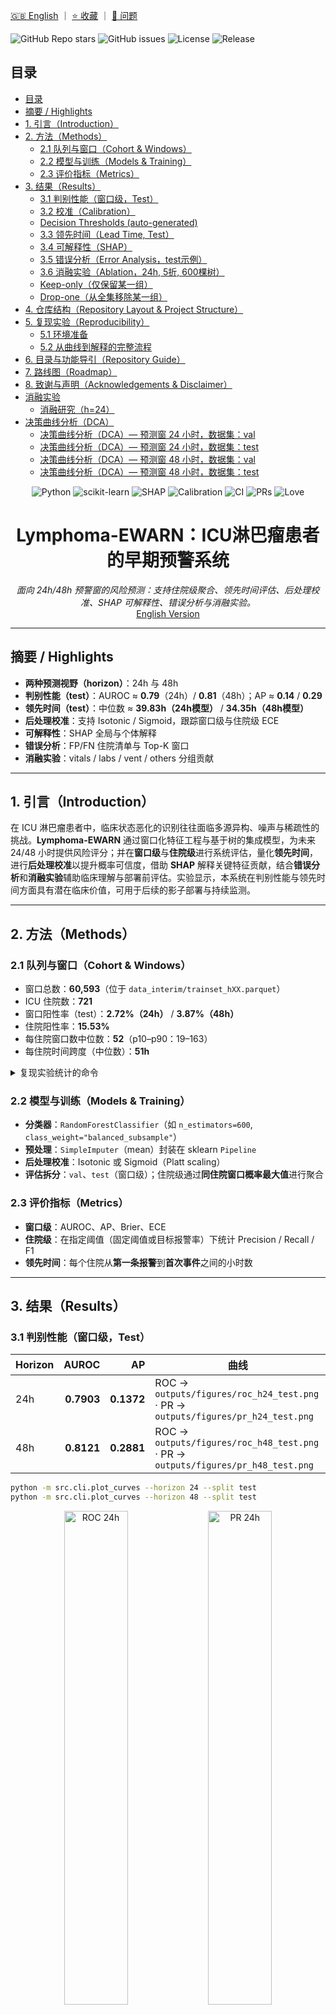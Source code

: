 <!-- BADGES_START -->

[🇬🇧 English](README.md) ｜ [⭐ 收藏](https://github.com/jia-ning-tech/lymphoma-ewarn/stargazers) ｜ [🐛 问题](https://github.com/jia-ning-tech/lymphoma-ewarn/issues)

![GitHub Repo stars](https://img.shields.io/github/stars/jia-ning-tech/lymphoma-ewarn?style=flat)
![GitHub issues](https://img.shields.io/github/issues/jia-ning-tech/lymphoma-ewarn?style=flat)
![License](https://img.shields.io/badge/License-MIT-green.svg)
![Release](https://img.shields.io/github/v/release/jia-ning-tech/lymphoma-ewarn?display_name=tag&sort=semver)

<!-- BADGES_END -->

<!-- TOC_START -->

## 目录

- [目录](#目录)
- [摘要 / Highlights](#摘要-highlights)
- [1. 引言（Introduction）](#1-引言introduction)
- [2. 方法（Methods）](#2-方法methods)
  - [2.1 队列与窗口（Cohort & Windows）](#21-队列与窗口cohort-windows)
  - [2.2 模型与训练（Models & Training）](#22-模型与训练models-training)
  - [2.3 评价指标（Metrics）](#23-评价指标metrics)
- [3. 结果（Results）](#3-结果results)
  - [3.1 判别性能（窗口级，Test）](#31-判别性能窗口级test)
  - [3.2 校准（Calibration）](#32-校准calibration)
  - [Decision Thresholds (auto-generated)](#decision-thresholds-auto-generated)
  - [3.3 领先时间（Lead Time, Test）](#33-领先时间lead-time-test)
  - [3.4 可解释性（SHAP）](#34-可解释性shap)
  - [3.5 错误分析（Error Analysis，test示例）](#35-错误分析error-analysistest示例)
  - [3.6 消融实验（Ablation，24h, 5折, 600棵树）](#36-消融实验ablation24h-5折-600棵树)
  - [Keep-only（仅保留某一组）](#keep-only仅保留某一组)
  - [Drop-one（从全集移除某一组）](#drop-one从全集移除某一组)
- [4. 仓库结构（Repository Layout & Project Structure）](#4-仓库结构repository-layout-project-structure)
- [5. 复现实验（Reproducibility）](#5-复现实验reproducibility)
  - [5.1 环境准备](#51-环境准备)
  - [5.2 从曲线到解释的完整流程](#52-从曲线到解释的完整流程)
- [6. 目录与功能导引（Repository Guide）](#6-目录与功能导引repository-guide)
- [7. 路线图（Roadmap）](#7-路线图roadmap)
- [8. 致谢与声明（Acknowledgements & Disclaimer）](#8-致谢与声明acknowledgements-disclaimer)
- [消融实验](#消融实验)
  - [消融研究（h=24）](#消融研究h24)
- [决策曲线分析（DCA）](#决策曲线分析dca)
  - [决策曲线分析（DCA）— 预测窗 24 小时，数据集：val](#决策曲线分析dca-预测窗-24-小时数据集val)
  - [决策曲线分析（DCA）— 预测窗 24 小时，数据集：test](#决策曲线分析dca-预测窗-24-小时数据集test)
  - [决策曲线分析（DCA）— 预测窗 48 小时，数据集：val](#决策曲线分析dca-预测窗-48-小时数据集val)
  - [决策曲线分析（DCA）— 预测窗 48 小时，数据集：test](#决策曲线分析dca-预测窗-48-小时数据集test)

<!-- TOC_END -->
<!-- Badges / Shields -->

<p align="center">
  <img alt="Python" src="https://img.shields.io/badge/Python-3.10%2B-blue?logo=python" />
  <img alt="scikit-learn" src="https://img.shields.io/badge/scikit--learn-1.x-ff9900?logo=scikitlearn&logoColor=white" />
  <img alt="SHAP" src="https://img.shields.io/badge/%E5%8F%AF%E8%A7%A3%E9%87%8A-SHAP-8A2BE2" />
  <img alt="Calibration" src="https://img.shields.io/badge/%E6%A0%A1%E5%87%86-Isotonic%20%7C%20Sigmoid-2aa198" />
  <img alt="CI" src="https://img.shields.io/badge/%E7%8A%B6%E6%80%81-%E7%A0%94%E7%A9%B6%E5%AE%9E%E9%AA%8C%E5%BC%8F-lightgrey" />
  <img alt="PRs" src="https://img.shields.io/badge/PRs-%E6%AC%A2%E8%BF%8E-brightgreen" />
  <img alt="Love" src="https://img.shields.io/badge/Made%20with-%E2%9D%A4%EF%B8%8F-red" />
</p>

<h1 align="center">Lymphoma-EWARN：ICU淋巴瘤患者的早期预警系统</h1>

<p align="center">
  <em>面向 24h/48h 预警窗的风险预测：支持住院级聚合、领先时间评估、后处理校准、SHAP 可解释性、错误分析与消融实验。</em><br/>
  <a href="README.md">English Version</a>
</p>

---

## 摘要 / Highlights

* **两种预测视野（horizon）**：24h 与 48h
* **判别性能（test）**：AUROC ≈ **0.79**（24h）/ **0.81**（48h）；AP ≈ **0.14** / **0.29**
* **领先时间（test）**：中位数 ≈ **39.83h（24h模型）** / **34.35h（48h模型）**
* **后处理校准**：支持 Isotonic / Sigmoid，跟踪窗口级与住院级 ECE
* **可解释性**：SHAP 全局与个体解释
* **错误分析**：FP/FN 住院清单与 Top-K 窗口
* **消融实验**：vitals / labs / vent / others 分组贡献

---

## 1. 引言（Introduction）

在 ICU 淋巴瘤患者中，临床状态恶化的识别往往面临多源异构、噪声与稀疏性的挑战。**Lymphoma-EWARN** 通过窗口化特征工程与基于树的集成模型，为未来 24/48 小时提供风险评分；并在**窗口级**与**住院级**进行系统评估，量化**领先时间**，进行**后处理校准**以提升概率可信度，借助 **SHAP** 解释关键特征贡献，结合**错误分析**和**消融实验**辅助临床理解与部署前评估。实验显示，本系统在判别性能与领先时间方面具有潜在临床价值，可用于后续的影子部署与持续监测。

---

## 2. 方法（Methods）

### 2.1 队列与窗口（Cohort & Windows）

* 窗口总数：**60,593**（位于 `data_interim/trainset_hXX.parquet`）
* ICU 住院数：**721**
* 窗口阳性率（test）：**2.72%（24h）** / **3.87%（48h）**
* 住院阳性率：**15.53%**
* 每住院窗口数中位数：**52**（p10–p90：19–163）
* 每住院时间跨度（中位数）：**51h**

<details>
<summary>复现实验统计的命令</summary>

```bash
python -m src.cli.cohort_stats --horizon 24
python -m src.cli.cohort_stats --horizon 48
# 产出：
# outputs/reports/cohort_stats_h24_all.json
# outputs/reports/cohort_stats_h48_all.json
# outputs/reports/cohort_missingness_hXX_all.csv
# outputs/reports/cohort_numeric_summary_hXX_all.csv
```

</details>

### 2.2 模型与训练（Models & Training）

* **分类器**：`RandomForestClassifier`（如 `n_estimators=600`, `class_weight="balanced_subsample"`）
* **预处理**：`SimpleImputer`（mean）封装在 sklearn `Pipeline`
* **后处理校准**：Isotonic 或 Sigmoid（Platt scaling）
* **评估拆分**：`val`、`test`（窗口级）；住院级通过**同住院窗口概率最大值**进行聚合

### 2.3 评价指标（Metrics）

* **窗口级**：AUROC、AP、Brier、ECE
* **住院级**：在指定阈值（固定阈值或目标报警率）下统计 Precision / Recall / F1
* **领先时间**：每个住院从**第一条报警**到**首次事件**之间的小时数

---

## 3. 结果（Results）

### 3.1 判别性能（窗口级，Test）

| Horizon |      AUROC |         AP | 曲线                                                                                |
| ------- | ---------: | ---------: | --------------------------------------------------------------------------------- |
| 24h     | **0.7903** | **0.1372** | ROC → `outputs/figures/roc_h24_test.png` · PR → `outputs/figures/pr_h24_test.png` |
| 48h     | **0.8121** | **0.2881** | ROC → `outputs/figures/roc_h48_test.png` · PR → `outputs/figures/pr_h48_test.png` |

```bash
python -m src.cli.plot_curves --horizon 24 --split test
python -m src.cli.plot_curves --horizon 48 --split test
```

<div align="center">
  <img src="outputs/figures/roc_h24_test.png" alt="ROC 24h" width="45%"/>
  <img src="outputs/figures/pr_h24_test.png" alt="PR 24h" width="45%"/><br/>
  <img src="outputs/figures/roc_h48_test.png" alt="ROC 48h" width="45%"/>
  <img src="outputs/figures/pr_h48_test.png" alt="PR 48h" width="45%"/>
</div>

### 3.2 校准（Calibration）

**窗口级（test）：**

| Horizon |      Brier |        ECE | 图像                                                                                                        |
| ------- | ---------: | ---------: | --------------------------------------------------------------------------------------------------------- |
| 24h     | **0.0497** | **0.0284** | `outputs/figures/calibration_h24_test_window.png`, `outputs/figures/calibration_hist_h24_test_window.png` |
| 48h     | **0.0747** | **0.0478** | `outputs/figures/calibration_h48_test_window.png`, `outputs/figures/calibration_hist_h48_test_window.png` |

**住院级（test）：**

| Horizon |      Brier |        ECE | 说明                   |
| ------- | ---------: | ---------: | -------------------- |
| 24h     | **0.1768** | **0.1506** | 住院概率 = 该住院所有窗口概率的最大值 |
| 48h     | **0.1595** | **0.1350** | 同上                   |

```bash
# 窗口级
python -m src.cli.calibration_plot --horizon 24 --split test --bins 20 --strategy uniform
python -m src.cli.calibration_plot --horizon 48 --split test --bins 20 --strategy uniform
# 住院级
python -m src.cli.calibration_plot --horizon 24 --split test --bins 20 --strategy uniform --stay_level
python -m src.cli.calibration_plot --horizon 48 --split test --bins 20 --strategy uniform --stay_level
```

<!-- THRESHOLDS_START -->

### Decision Thresholds (auto-generated)

| Horizon | Method   | Chosen Threshold | Source JSON |
|:-------:|:--------:|:----------------:|:------------|
| 24h | isotonic | **0.0577** | `outputs/reports/posthoc_calibration_h24_isotonic.json` |
| 24h | sigmoid | **0.0369** | `outputs/reports/posthoc_calibration_h24_sigmoid.json` |
| 48h | isotonic | **0.0544** | `outputs/reports/posthoc_calibration_h48_isotonic.json` |
| 48h | sigmoid | **0.0355** | `outputs/reports/posthoc_calibration_h48_sigmoid.json` |

<!-- THRESHOLDS_END -->






### 3.3 领先时间（Lead Time, Test）

| Horizon |  n | 均值(h) | 中位数(h) |  P10 |  P25 |   P75 |   P90 |   Max |
| ------- | -: | ----: | -----: | ---: | ---: | ----: | ----: | ----: |
| 48h     | 13 | 30.91 |  34.35 | 0.84 | 6.98 | 52.25 | 57.50 | 72.25 |
| 24h     |  9 | 34.81 |  39.83 | 0.51 | 2.00 | 54.50 | 61.05 | 72.25 |

```bash
python -m src.cli.leadtime_plot --horizon 48 --split test --threshold 0.24142504229084366
python -m src.cli.leadtime_plot --horizon 24 --split test --threshold 0.1205866239132141
# 图像：
# outputs/figures/leadtime_hist_hXX_test_thr*.png
# outputs/figures/leadtime_box_hXX_test_thr*.png
```

### 3.4 可解释性（SHAP）

* 全局：`outputs/figures/shap_global_beeswarm_h48_test.png`、`outputs/figures/shap_global_bar_h48_test.png`
* 明细：`outputs/reports/shap_values_top_h48_test.csv`（含特征重要度），并可导出 Top-K 个体解释

```bash
python -m src.cli.shap_explain --horizon 48 --split test --top_n 200 --top_k_individual 5
python -m src.cli.shap_explain --horizon 24 --split test --top_n 200 --top_k_individual 5
```



### 3.5 错误分析（Error Analysis，test示例）

* 以 10% 报警率选阈值（48h，raw）：阈值 ≈ **0.0675**
* 住院级 @ thr=0.0675：**Precision=0.379**、**Recall=0.223**、**F1=0.281**
* 导出表格：

  * `outputs/reports/errors_fp_stay_h48_test_thr0.0675.parquet`
  * `outputs/reports/errors_fn_stay_h48_test_thr0.0675.parquet`
  * `outputs/reports/errors_fp_windows_top3_h48_test_thr0.0675.parquet`
  * `outputs/reports/errors_fn_windows_top3_h48_test_thr0.0675.parquet`

```bash
python -m src.cli.error_analysis --horizon 48 --split test --alert_rate 0.10
# 或固定阈值
python -m src.cli.error_analysis --horizon 48 --split test --threshold 0.3346
# 或使用校准概率（先拟合后处理校准，再分析）
python -m src.cli.posthoc_calibrate --horizon 48 --method isotonic --refit_threshold_rate 0.10
python -m src.cli.error_analysis --horizon 48 --split test --alert_rate 0.10 --calibrated isotonic
```

### 3.6 消融实验（Ablation，24h, 5折, 600棵树）

* Baseline_all：AUROC ≈ **0.797 ± 0.023**；AP ≈ **0.130 ± 0.040**
* 去除 vitals：AUROC ≈ **0.771 ± 0.028**；AP ≈ **0.070 ± 0.020**
* 其余分组（labs / vent / others）正在/可继续评估

```bash
python -m src.cli.ablation_study --horizon 24 --folds 5 --n_estimators 600 --mode both
```


我们在 **keep-only** 与 **drop-one** 两种设定下评估各特征组的贡献（5 折、600 棵树、24h 任务）。完整结果表见：`outputs/reports/ablation_h24.csv`。

### Keep-only（仅保留某一组）
| 组别      | AUROC（均值±标准差） | AP（均值±标准差） |
|-----------|---------------------:|------------------:|
| **Vitals（n=98）** | **0.6604 ± 0.0494** | **0.0602 ± 0.0197** |
| **Labs（n=112）**  | **0.6662 ± 0.0444** | **0.0488 ± 0.0091** |
| **Vent（n=14）**   | **0.7719 ± 0.0236** | **0.0686 ± 0.0156** |
| **Others（n=148）**| **0.4985 ± 0.0503** | **0.0296 ± 0.0076** |

**观察。** 仅使用通气相关（Vent）单组就能取得相对更强的判别力（AUROC ~0.77）；Vitals/Labs 单独使用时表现中等；Others 单独使用较弱。

### Drop-one（从全集移除某一组）
基线（全部特征）：**AUROC 0.7974 ± 0.0228**，**AP 0.1303 ± 0.0398**（n_features=372）

| 移除组别 | 保留特征数 | AUROC（均值±标准差） | AP（均值±标准差） |
|----------|-----------:|---------------------:|------------------:|
| **Vitals** | 274 | **0.7711 ± 0.0276** | **0.0696 ± 0.0197** |
| **Labs**   | 260 | **0.7646 ± 0.0274** | **0.1260 ± 0.0447** |
| **Others** | 224 | **0.8021 ± 0.0262** | **0.1249 ± 0.0360** |

**解读。** **Vitals** 与 **Labs** 在与其他组联合时**贡献明显**，移除它们会使 AUROC 下滑更明显；移除 **Others** 基本不伤大局，AUROC 甚至可能在波动范围内略有上浮，提示该组在本队列/设定下的**边际效用较有限**。

> 复现命令：
> ```bash
> python -m src.cli.ablation_study --horizon 24 --folds 5 --n_estimators 600 --mode both
> # 汇总表 → outputs/reports/ablation_h24.csv
> ```



---

## 4. 仓库结构（Repository Layout & Project Structure）

> 下方部分由 **Makefile 自动生成**，可通过 `make structure && make inject-structure` 刷新。
> 该块位于锚点之间，请勿手动编辑。

<!-- PROJECT_STRUCTURE:START -->

*(此区块由 `make inject-structure` 自动注入，勿手改。)*

<!-- PROJECT_STRUCTURE:END -->

---

## 5. 复现实验（Reproducibility）

### 5.1 环境准备

```bash
# 示例环境
conda create -n ewarn python=3.10 -y
conda activate ewarn
pip install -r requirements.txt
```

### 5.2 从曲线到解释的完整流程

```bash
# ROC/PR 曲线
python -m src.cli.plot_curves --horizon 24 --split test
python -m src.cli.plot_curves --horizon 48 --split test

# 校准（窗口级 & 住院级）
python -m src.cli.calibration_plot --horizon 24 --split test --bins 20 --strategy uniform
python -m src.cli.calibration_plot --horizon 48 --split test --bins 20 --strategy uniform
python -m src.cli.calibration_plot --horizon 24 --split test --bins 20 --strategy uniform --stay_level
python -m src.cli.calibration_plot --horizon 48 --split test --bins 20 --strategy uniform --stay_level

# 领先时间
python -m src.cli.leadtime_plot --horizon 48 --split test --threshold 0.24142504229084366
python -m src.cli.leadtime_plot --horizon 24 --split test --threshold 0.1205866239132141

# SHAP 解释
python -m src.cli.shap_explain --horizon 48 --split test --top_n 200 --top_k_individual 5
python -m src.cli.shap_explain --horizon 24 --split test --top_n 200 --top_k_individual 5

# 后处理校准 & 错误分析
python -m src.cli.posthoc_calibrate --horizon 24 --method isotonic --refit_threshold_rate 0.10
python -m src.cli.error_analysis --horizon 24 --split test --alert_rate 0.10 --calibrated isotonic

# 队列统计
python -m src.cli.cohort_stats --horizon 24
python -m src.cli.cohort_stats --horizon 48
```

---

## 6. 目录与功能导引（Repository Guide）

* `src/` —— 源代码
* `src/cli/` —— 训练、评估、作图、发布打包等命令行工具
* `data_raw/` —— 原始数据（不纳入版本控制）
* `data_interim/` —— 中间特征与工程化产物
* `outputs/` —— 自动产出结果

  * `outputs/models/` —— 训练好的模型（`.joblib`）
  * `outputs/preds/` —— 预测/验证结果（`.parquet`）
  * `outputs/reports/` —— 供论文与 README 使用的指标/表格
  * `outputs/figures/` —— ROC/PR、校准、SHAP、领先时间等图
  * `outputs/release/` —— 部署/监测用的打包产出
* `notebooks/` —— 探索性分析（可选）
* `scripts/` —— 辅助脚本（可选）

> 建议使用 `make structure && make inject-structure` 定期刷新 README 中的**结构**区块，确保与实际目录一致。

---

## 7. 路线图（Roadmap）

* ✅ 已完成：曲线、校准、领先时间、SHAP、错误表、带进度条的消融
* ⏳ 进行中：影子部署与标准化监测
* ⏳ 论文图表自动同步、更多外部验证与公平性分析

---

## 8. 致谢与声明（Acknowledgements & Disclaimer）

感谢临床合作者与开源社区（scikit-learn、SHAP 等）的支持。本项目目前仅用于**科研探索**，任何临床部署都需严格的外部验证、治理与伦理审查。

> 我们深知仍有诸多不足与改进空间。如有问题或建议，欢迎提交 Issue/PR 或与我们交流。非常感谢你的耐心与指正。🙏

---

**语言切换**： [English](README.md)｜[中文](README.zh-CN.md)

---

<!-- ABLATION-ZH:START -->
## 消融实验

本节统一汇报 **keep-only** 与 **drop-one** 两类消融，所有点均为 5 折交叉验证的**均值±标准差**。

### 消融研究（h=24）

| 设置 | 分组 | 特征数 | AUROC(均值±std) | AP(均值±std) |
|---|---:|---:|---:|---:|
| baseline_all | - | 372 | 0.7974 ± 0.0228 | 0.1303 ± 0.0398 |
| drop-one | labs | 260 | 0.7646 ± 0.0274 | 0.1260 ± 0.0447 |
| drop-one | others | 224 | 0.8021 ± 0.0262 | 0.1249 ± 0.0360 |
| drop-one | vent | 358 | 0.7225 ± 0.0465 | 0.0773 ± 0.0148 |
| drop-one | vitals | 274 | 0.7711 ± 0.0276 | 0.0696 ± 0.0197 |
| keep-only | labs | 112 | 0.6662 ± 0.0444 | 0.0488 ± 0.0091 |
| keep-only | others | 148 | 0.4985 ± 0.0503 | 0.0296 ± 0.0076 |
| keep-only | vent | 14 | 0.7719 ± 0.0236 | 0.0686 ± 0.0156 |
| keep-only | vitals | 98 | 0.6604 ± 0.0494 | 0.0602 ± 0.0197 |

<!-- ABLATION-ZH:END -->


<!-- DCA_ZH_START -->
## 决策曲线分析（DCA）

### 决策曲线分析（DCA）— 预测窗 24 小时，数据集：val

- 下表展示约 0.05 / 0.10 / 0.20 三个典型阈值（自动就近取 CSV 网格）。
- `净获益` 为每例患者（若在绘图时用 `--per-100`，则为每百例患者）。

| 变体 | 阈值 | 净获益（模型） | Treat-all | Treat-none |
|---|---:|---:|---:|---:|
| raw | 0.050 | 0.1803 | -3.4450 | 0.0000 |
| raw | 0.100 | 0.1909 | -9.1920 | 0.0000 |
| raw | 0.200 | 0.0283 | -22.8410 | 0.0000 |
| isotonic | 0.050 | 0.3388 | -3.4450 | 0.0000 |
| isotonic | 0.100 | 0.2244 | -9.1920 | 0.0000 |
| isotonic | 0.200 | 0.1628 | -22.8410 | 0.0000 |
| sigmoid | 0.050 | 0.1724 | -3.4450 | 0.0000 |
| sigmoid | 0.100 | 0.1279 | -9.1920 | 0.0000 |
| sigmoid | 0.200 | 0.1345 | -22.8410 | 0.0000 |

**曲线**
![h=24, val, raw](outputs/figures/dca_h24_val.png)
![h=24, val, isotonic](outputs/figures/dca_h24_val_cal_isotonic.png)
![h=24, val, sigmoid](outputs/figures/dca_h24_val_cal_sigmoid.png)

### 决策曲线分析（DCA）— 预测窗 24 小时，数据集：test

- 下表展示约 0.05 / 0.10 / 0.20 三个典型阈值（自动就近取 CSV 网格）。
- `净获益` 为每例患者（若在绘图时用 `--per-100`，则为每百例患者）。

| 变体 | 阈值 | 净获益（模型） | Treat-all | Treat-none |
|---|---:|---:|---:|---:|
| raw | 0.050 | 1.2371 | 0.3376 | 0.0000 |
| raw | 0.100 | 0.2109 | -5.1992 | 0.0000 |
| raw | 0.200 | -0.0540 | -18.3491 | 0.0000 |
| isotonic | 0.050 | 2.1992 | 0.3376 | 0.0000 |
| isotonic | 0.100 | -0.1134 | -5.1992 | 0.0000 |
| isotonic | 0.200 | -0.3753 | -18.3491 | 0.0000 |
| sigmoid | 0.050 | 1.3452 | 0.3376 | 0.0000 |
| sigmoid | 0.100 | 0.2936 | -5.1992 | 0.0000 |
| sigmoid | 0.200 | -0.3543 | -18.3491 | 0.0000 |

**曲线**
![h=24, test, raw](outputs/figures/dca_h24_test.png)
![h=24, test, isotonic](outputs/figures/dca_h24_test_cal_isotonic.png)
![h=24, test, sigmoid](outputs/figures/dca_h24_test_cal_sigmoid.png)

### 决策曲线分析（DCA）— 预测窗 48 小时，数据集：val

- 下表展示约 0.05 / 0.10 / 0.20 三个典型阈值（自动就近取 CSV 网格）。
- `净获益` 为每例患者（若在绘图时用 `--per-100`，则为每百例患者）。

| 变体 | 阈值 | 净获益（模型） | Treat-all | Treat-none |
|---|---:|---:|---:|---:|
| raw | 0.050 | 0.2330 | -2.9880 | 0.0000 |
| raw | 0.100 | 0.1290 | -8.7096 | 0.0000 |
| raw | 0.200 | 0.1062 | -22.2983 | 0.0000 |
| isotonic | 0.050 | 0.3487 | -2.9880 | 0.0000 |
| isotonic | 0.100 | 0.2192 | -8.7096 | 0.0000 |
| isotonic | 0.200 | 0.1840 | -22.2983 | 0.0000 |
| sigmoid | 0.050 | 0.2295 | -2.9880 | 0.0000 |
| sigmoid | 0.100 | 0.1657 | -8.7096 | 0.0000 |
| sigmoid | 0.200 | 0.1109 | -22.2983 | 0.0000 |

**曲线**
![h=48, val, raw](outputs/figures/dca_h48_val.png)
![h=48, val, isotonic](outputs/figures/dca_h48_val_cal_isotonic.png)
![h=48, val, sigmoid](outputs/figures/dca_h48_val_cal_sigmoid.png)

### 决策曲线分析（DCA）— 预测窗 48 小时，数据集：test

- 下表展示约 0.05 / 0.10 / 0.20 三个典型阈值（自动就近取 CSV 网格）。
- `净获益` 为每例患者（若在绘图时用 `--per-100`，则为每百例患者）。

| 变体 | 阈值 | 净获益（模型） | Treat-all | Treat-none |
|---|---:|---:|---:|---:|
| raw | 0.050 | 3.2239 | 3.8269 | 0.0000 |
| raw | 0.100 | 1.6348 | -1.5160 | 0.0000 |
| raw | 0.200 | 0.7657 | -14.2055 | 0.0000 |
| isotonic | 0.050 | 4.3478 | 3.8269 | 0.0000 |
| isotonic | 0.100 | 1.1650 | -1.5160 | 0.0000 |
| isotonic | 0.200 | 0.5495 | -14.2055 | 0.0000 |
| sigmoid | 0.050 | 2.4969 | 3.8269 | 0.0000 |
| sigmoid | 0.100 | 1.5801 | -1.5160 | 0.0000 |
| sigmoid | 0.200 | 0.7326 | -14.2055 | 0.0000 |

**曲线**
![h=48, test, raw](outputs/figures/dca_h48_test.png)
![h=48, test, isotonic](outputs/figures/dca_h48_test_cal_isotonic.png)
![h=48, test, sigmoid](outputs/figures/dca_h48_test_cal_sigmoid.png)


<!-- DCA_ZH_END -->

<!-- DCA_START -->

### 决策曲线（窗口=24小时，数据集=test）

![DCA（原始概率）](outputs/figures/dca_h24_test.png)

![DCA（后处理校准：isotonic）](outputs/figures/dca_h24_test_cal_isotonic.png)

![DCA（后处理校准：sigmoid）](outputs/figures/dca_h24_test_cal_sigmoid.png)


### 决策曲线（窗口=48小时，数据集=test）

![DCA（原始概率）](outputs/figures/dca_h48_test.png)

![DCA（后处理校准：isotonic）](outputs/figures/dca_h48_test_cal_isotonic.png)

![DCA（后处理校准：sigmoid）](outputs/figures/dca_h48_test_cal_sigmoid.png)

<!-- DCA_END -->
